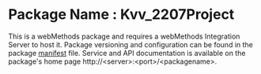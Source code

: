 # Package Name : Kvv_2207Project
This is a webMethods package and requires a webMethods Integration Server to host it. Package versioning and configuration can be found in the package [manifest](./Kvv_2207Project/manifest.v3) file. Service and API documentation is available on the package's home page http://&lt;server&gt;:&lt;port&gt;/&lt;packagename>.